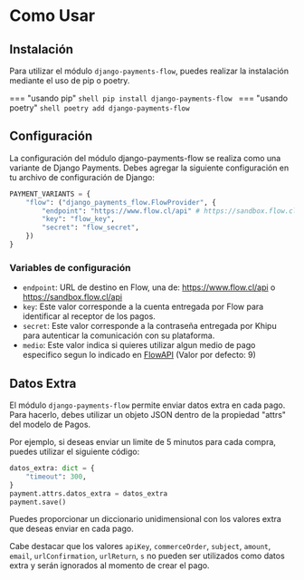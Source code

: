 # Como Usar

## Instalación

Para utilizar el módulo `django-payments-flow`, puedes realizar la instalación mediante el uso de pip o poetry.

=== "usando pip"
    ```shell
    pip install django-payments-flow
    ```
=== "usando poetry"
    ```shell
    poetry add django-payments-flow
    ```

## Configuración

La configuración del módulo django-payments-flow se realiza como una variante
de Django Payments. Debes agregar la siguiente configuración en tu archivo de
configuración de Django:

```python
PAYMENT_VARIANTS = {
    "flow": ("django_payments_flow.FlowProvider", {
        "endpoint": "https://www.flow.cl/api" # https://sandbox.flow.cl/api para desarrollo
        "key": "flow_key",
        "secret": "flow_secret",
    })
}
```

### Variables de configuración

* `endpoint`: URL de destino en Flow, una de: https://www.flow.cl/api o https://sandbox.flow.cl/api
* `key`: Este valor corresponde a la cuenta entregada por Flow para
identificar al receptor de los pagos.
* `secret`: Este valor corresponde a la contraseña entregada por Khipu para
autenticar la comunicación con su plataforma.
* `medio`: Este valor indica si quieres utilizar algun medio de pago especifico
segun lo indicado en
[FlowAPI](https://www.flow.cl/docs/api.html#section/Introduccion/Realizar-pruebas-en-nuestro-ambiente-Sandbox)
(Valor por defecto: 9)

## Datos Extra

El módulo `django-payments-flow` permite enviar datos extra en cada pago. Para
hacerlo, debes utilizar un objeto JSON dentro de la propiedad "attrs" del
modelo de Pagos.

Por ejemplo, si deseas enviar un limite de 5 minutos para cada compra, puedes
utilizar el siguiente código:
```python
datos_extra: dict = {
    "timeout": 300,
}
payment.attrs.datos_extra = datos_extra
payment.save()
```

Puedes proporcionar un diccionario unidimensional con los valores extra que
deseas enviar en cada pago.

Cabe destacar que los valores `apiKey`, `commerceOrder`, `subject`, `amount`,
`email`, `urlConfirmation`, `urlReturn`, `s` no pueden ser utilizados como
datos extra y serán ignorados al momento de crear el pago.
